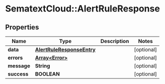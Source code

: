 # SematextCloud::AlertRuleResponse

## Properties

| Name        | Type                                                    | Description | Notes      |
| ----------- | ------------------------------------------------------- | ----------- | ---------- |
| **data**    | [**AlertRuleResponseEntry**](AlertRuleResponseEntry.md) |             | [optional] |
| **errors**  | [**Array&lt;Error&gt;**](Error.md)                      |             | [optional] |
| **message** | **String**                                              |             | [optional] |
| **success** | **BOOLEAN**                                             |             | [optional] |
